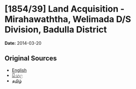 # [1854/39] Land Acquisition - Mirahawaththa, Welimada D/S Division, Badulla District

**Date:** 2014-03-20

## Original Sources

- [English](https://documents.gov.lk/view/extra-gazettes/2014/3/1854-39_E.pdf)
- [සිංහල](https://documents.gov.lk/view/extra-gazettes/2014/3/1854-39_S.pdf)
- [தமிழ்](https://documents.gov.lk/view/extra-gazettes/2014/3/1854-39_T.pdf)

